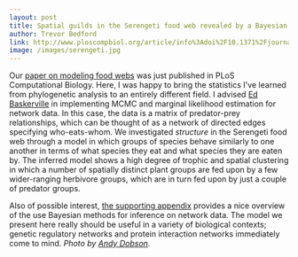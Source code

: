 ```yaml
---
layout: post
title: Spatial guilds in the Serengeti food web revealed by a Bayesian group model
author: Trevor Bedford
link: http://www.ploscompbiol.org/article/info%3Adoi%2F10.1371%2Fjournal.pcbi.1002321
image: /images/serengeti.jpg
---
```


Our [paper on modeling food webs](/pdfs/baskerville-serengeti-2011.pdf) was just published in PLoS Computational Biology.  Here, I was happy to bring the statistics I've learned from phylogenetic analysis to an entirely different field.  I advised [Ed Baskerville](http://edbaskerville.com/) in implementing MCMC and marginal likelihood estimation for network data.  In this case, the data is a matrix of predator-prey relationships, which can be thought of as a network of directed edges specifying who-eats-whom.  We investigated <i>structure</i> in the Serengeti food web through a model in which groups of species behave similarly to one another in terms of what species they eat and what species they are eaten by.  The inferred model shows a high degree of trophic and spatial clustering in which a number of spatially distinct plant groups are fed upon by a few wider-ranging herbivore groups, which are in turn fed upon by just a couple of predator groups.  

Also of possible interest, [the supporting appendix](/pdfs/baskerville-serengeti-supp.pdf) provides a nice overview of the use Bayesian methods for inference on network data.  The model we present here really should be useful in a variety of biological contexts; genetic regulatory networks and protein interaction networks immediately come to mind. 
<i>Photo by [Andy Dobson](http://www.princeton.edu/~dobber/)</i>.

